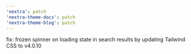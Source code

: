```yaml
---
'nextra': patch
'nextra-theme-docs': patch
'nextra-theme-blog': patch
---
```


fix: frozen spinner on loading state in search results by updating Tailwind CSS to v4.0.10
